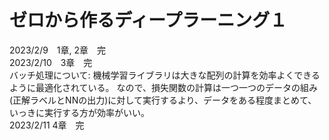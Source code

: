 # ゼロから作るディープラーニング１

2023/2/9　1章, 2章　完  
2023/2/10　3章　完  
バッチ処理について:  機械学習ライブラリは大きな配列の計算を効率よくできるように最適化されている。  なので、損失関数の計算は一つ一つのデータの組み(正解ラベルとNNの出力)に対して実行するより、データをある程度まとめて、いっきに実行する方が効率がいい。  
2023/2/11 4章　完
